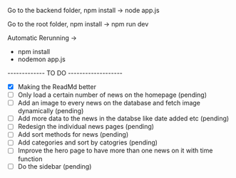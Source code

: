 Go to the backend folder, npm install -> node app.js

Go to the root folder, npm install -> npm run dev

Automatic Rerunning ->
- npm install
- nodemon app.js 

------------- TO DO -------------------
- [x] Making the ReadMd better
- [ ] Only load a certain number of news on the homepage (pending)
- [ ] Add an image to every news on the database and fetch image dynamically (pending)
- [ ] Add more data to the news in the databse like date added etc (pending)
- [ ] Redesign the individual news pages (pending)
- [ ] Add sort methods for news (pending)
- [ ] Add categories and sort by catogries (pending)
- [ ] Improve the hero page to have more than one news on it with time function 
- [ ] Do the sidebar (pending)
